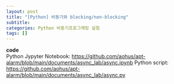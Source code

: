 ```yaml
---
layout: post
title: "[Python] 비동기와 blocking/non-blocking"
subtitle:
categories: Python 비동기프로그래밍 실험
tags: []
---
```




**code**  
Python Jypyter Notebook: <https://github.com/aohus/apt-alarm/blob/main/documents/async_lab/async.ipynb>
Python script: <https://github.com/aohus/apt-alarm/blob/main/documents/async_lab/async.py>

